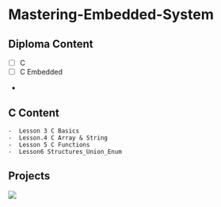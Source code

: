 # Mastering-Embedded-System

## Diploma Content
   - [ ] C
   - [ ] C Embedded
   - 


 ## C Content
 
    -  Lesson 3 C Basics
    -  Lesson.4 C Array & String
    -  Lesson 5 C Functions
    -  Lesson6 Structures_Union_Enum

## Projects


![]([https://static.wixstatic.com/media/2f2dbe_6f0cd3fe54424884844e1076343dbe5b~mv2.png/v1/fill/w_703,h_505,al_c,q_85,usm_0.66_1.00_0.01,enc_auto/certificate.png](https://drive.google.com/file/d/1LEEyRwrM3_hIrdmc2M8Rm85EzLZqb8BO/view))
